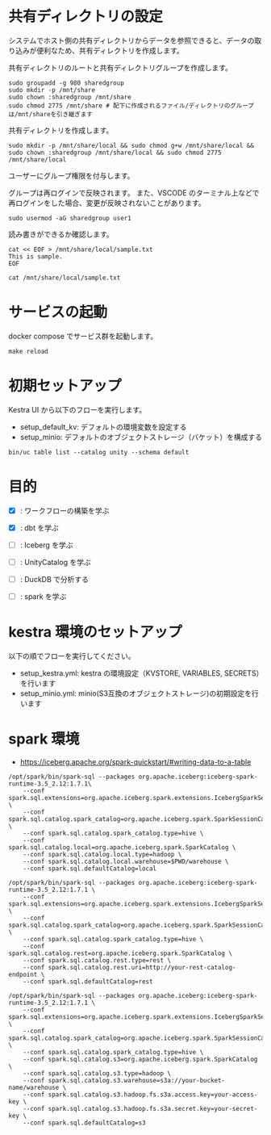 # 共有ディレクトリの設定

システムでホスト側の共有ディレクトリからデータを参照できると、データの取り込みが便利なため、共有ディレクトリを作成します。

共有ディレクトリのルートと共有ディレクトリグループを作成します。

```
sudo groupadd -g 980 sharedgroup
sudo mkdir -p /mnt/share
sudo chown :sharedgroup /mnt/share
sudo chmod 2775 /mnt/share # 配下に作成されるファイル/ディレクトリのグループは/mnt/shareを引き継ぎます
```

共有ディレクトリを作成します。

```
sudo mkdir -p /mnt/share/local && sudo chmod g+w /mnt/share/local && sudo chown :sharedgroup /mnt/share/local && sudo chmod 2775 /mnt/share/local
```

ユーザーにグループ権限を付与します。

グループは再ログインで反映されます。
また、VSCODE のターミナル上などで再ログインをした場合、変更が反映されないことがあります。

```
sudo usermod -aG sharedgroup user1
```

読み書きができるか確認します。

```
cat << EOF > /mnt/share/local/sample.txt
This is sample.
EOF

cat /mnt/share/local/sample.txt
```


# サービスの起動

docker compose でサービス群を起動します。

```
make reload
```

# 初期セットアップ

Kestra UI から以下のフローを実行します。

* setup_default_kv: デフォルトの環境変数を設定する
* setup_minio: デフォルトのオブジェクトストレージ（バケット）を構成する


```
bin/uc table list --catalog unity --schema default
```


# 目的

- [x] : ワークフローの構築を学ぶ
- [x] : dbt を学ぶ
- [ ] : Iceberg を学ぶ
- [ ] : UnityCatalog を学ぶ
- [ ] : DuckDB で分析する
- [ ] : spark を学ぶ


# kestra 環境のセットアップ

以下の順でフローを実行してください。

- setup_kestra.yml: kestra の環境設定（KVSTORE, VARIABLES, SECRETS）を行います
- setup_minio.yml: minio(S3互換のオブジェクトストレージ)の初期設定を行います


# spark 環境

* https://iceberg.apache.org/spark-quickstart/#writing-data-to-a-table

```
/opt/spark/bin/spark-sql --packages org.apache.iceberg:iceberg-spark-runtime-3.5_2.12:1.7.1\
    --conf spark.sql.extensions=org.apache.iceberg.spark.extensions.IcebergSparkSessionExtensions \
    --conf spark.sql.catalog.spark_catalog=org.apache.iceberg.spark.SparkSessionCatalog \
    --conf spark.sql.catalog.spark_catalog.type=hive \
    --conf spark.sql.catalog.local=org.apache.iceberg.spark.SparkCatalog \
    --conf spark.sql.catalog.local.type=hadoop \
    --conf spark.sql.catalog.local.warehouse=$PWD/warehouse \
    --conf spark.sql.defaultCatalog=local
```


```
/opt/spark/bin/spark-sql --packages org.apache.iceberg:iceberg-spark-runtime-3.5_2.12:1.7.1 \
    --conf spark.sql.extensions=org.apache.iceberg.spark.extensions.IcebergSparkSessionExtensions \
    --conf spark.sql.catalog.spark_catalog=org.apache.iceberg.spark.SparkSessionCatalog \
    --conf spark.sql.catalog.spark_catalog.type=hive \
    --conf spark.sql.catalog.rest=org.apache.iceberg.spark.SparkCatalog \
    --conf spark.sql.catalog.rest.type=rest \
    --conf spark.sql.catalog.rest.uri=http://your-rest-catalog-endpoint \
    --conf spark.sql.defaultCatalog=rest
```

```
/opt/spark/bin/spark-sql --packages org.apache.iceberg:iceberg-spark-runtime-3.5_2.12:1.7.1 \
    --conf spark.sql.extensions=org.apache.iceberg.spark.extensions.IcebergSparkSessionExtensions \
    --conf spark.sql.catalog.spark_catalog=org.apache.iceberg.spark.SparkSessionCatalog \
    --conf spark.sql.catalog.spark_catalog.type=hive \
    --conf spark.sql.catalog.s3=org.apache.iceberg.spark.SparkCatalog \
    --conf spark.sql.catalog.s3.type=hadoop \
    --conf spark.sql.catalog.s3.warehouse=s3a://your-bucket-name/warehouse \
    --conf spark.sql.catalog.s3.hadoop.fs.s3a.access.key=your-access-key \
    --conf spark.sql.catalog.s3.hadoop.fs.s3a.secret.key=your-secret-key \
    --conf spark.sql.defaultCatalog=s3
```
